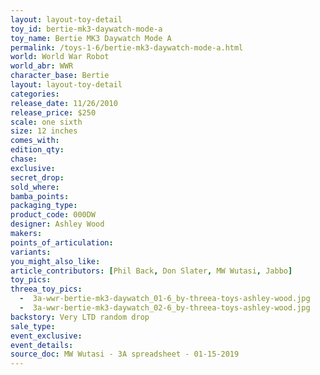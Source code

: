 ```yaml
---
layout: layout-toy-detail 
toy_id: bertie-mk3-daywatch-mode-a
toy_name: Bertie MK3 Daywatch Mode A
permalink: /toys-1-6/bertie-mk3-daywatch-mode-a.html
world: World War Robot
world_abr: WWR
character_base: Bertie
layout: layout-toy-detail
categories: 
release_date: 11/26/2010
release_price: $250 
scale: one sixth
size: 12 inches
comes_with: 
edition_qty: 
chase: 
exclusive: 
secret_drop: 
sold_where: 
bamba_points: 
packaging_type: 
product_code: 000DW
designer: Ashley Wood
makers: 
points_of_articulation: 
variants: 
you_might_also_like: 
article_contributors: [Phil Back, Don Slater, MW Wutasi, Jabbo]
toy_pics: 
threea_toy_pics:
  -  3a-wwr-bertie-mk3-daywatch_01-6_by-threea-toys-ashley-wood.jpg
  -  3a-wwr-bertie-mk3-daywatch_02-6_by-threea-toys-ashley-wood.jpg
backstory: Very LTD random drop
sale_type: 
event_exclusive: 
event_details: 
source_doc: MW Wutasi - 3A spreadsheet - 01-15-2019
---
```

